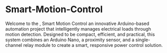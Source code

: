# Smart-Motion-Control
Welcome to the , Smart Motion Control an innovative Arduino-based automation project that intelligently manages electrical loads through motion detection. Designed to be compact, efficient, and practical, this system combines an Arduino Nano, a proximity sensor, and a single-channel relay module to create a smart, responsive power control solution.
